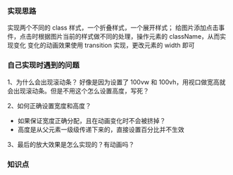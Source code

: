 ### 实现思路
实现两个不同的 class 样式，一个折叠样式，一个展开样式；
给图片添加点击事件，点击时根据图片当前的样式做不同的处理，操作元素的 className，从而实现变化
变化的动画效果使用 transition 实现，更改元素的 width 即可

### 自己实现时遇到的问题
1、为什么会出现滚动条？
   好像是因为设置了 100vw 和 100vh，用视口做宽高就会出现滚动条。但是不用这个怎么设置高度，写死？

2、如何正确设置宽度和高度？
   - 如果保证宽度正确分配，且在动画变化时不会被挤掉？
   - 高度是从父元素一级级传递下来的，直接设置百分比并不生效
   
3、最后的放大效果是怎么实现的？有动画吗？

### 知识点

